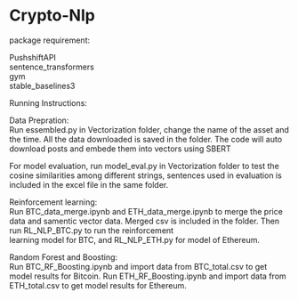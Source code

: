 # Crypto-Nlp

package requirement:

PushshiftAPI  
sentence_transformers  
gym  
stable_baselines3  

Running Instructions:  

Data Prepration:  
Run essembled.py in Vectorization folder, change the name of the asset and the time. All the data downloaded is saved in the folder. The code will auto download posts and embede 
them into vectors using SBERT  

For model evaluation, run model_eval.py in Vectorization folder to test the cosine similarities among different strings, sentences used in evaluation is included in the excel file in the same folder.  

Reinforcement learning:  
Run BTC_data_merge.ipynb and ETH_data_merge.ipynb to merge the price data and samentic vector data. Merged csv is included in the folder. Then run RL_NLP_BTC.py to run the reinforcement  
learning model for BTC, and RL_NLP_ETH.py for model of Ethereum.  

Random Forest and Boosting:  
Run BTC_RF_Boosting.ipynb and import data from BTC_total.csv to get model results for Bitcoin.
Run ETH_RF_Boosting.ipynb and import data from ETH_total.csv to get model results for Ethereum.
